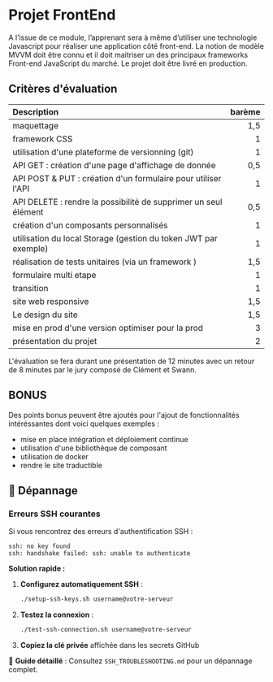 # Projet FrontEnd

A l’issue de ce module, l’apprenant sera à même d’utiliser une technologie Javascript pour réaliser une application côté front-end. La notion de modèle MVVM doit être connu et il doit maitriser un des principaux frameworks Front-end JavaScript du marché. Le projet doit être livré en production.

## Critères d'évaluation

| Description | barème |
|:---|----:|
| maquettage | 1,5 |
| framework CSS                                                | 1 |
| utilisation d'une plateforme de versionning (git)            | 1|
| API GET : création d'une page d'affichage de donnée           |0,5|
|   API  POST & PUT : création d'un formulaire pour utiliser l'API       |1|
|   API DELETE : rendre la possibilité de supprimer un seul élément|0,5|
| création d'un composants personnalisés                      | 1|
| utilisation du local Storage (gestion du token JWT par exemple)                                | 1|
| réalisation de tests unitaires (via un framework )           | 1,5|
| formulaire multi etape                                       | 1|
| transition                                                   | 1|
| site web responsive                                          | 1,5|
| Le design du site                                            | 1,5|
| mise en prod d'une version optimiser pour la prod            | 3|
| présentation du projet                                       | 2|

L'évaluation se fera durant une présentation de 12 minutes avec un retour de 8 minutes par le jury composé de Clément et Swann.

## BONUS

Des points bonus peuvent être ajoutés pour l'ajout de fonctionnalités intéréssantes dont voici quelques exemples :

* mise en place intégration et déploiement continue
* utilisation d'une bibliothèque de composant  
* utilisation de docker
* rendre le site traductible

## 🔧 Dépannage

### Erreurs SSH courantes

Si vous rencontrez des erreurs d'authentification SSH :

```text
ssh: no key found
ssh: handshake failed: ssh: unable to authenticate
```

**Solution rapide :**

1. **Configurez automatiquement SSH** :

   ```bash
   ./setup-ssh-keys.sh username@votre-serveur
   ```

2. **Testez la connexion** :

   ```bash
   ./test-ssh-connection.sh username@votre-serveur
   ```

3. **Copiez la clé privée** affichée dans les secrets GitHub

📖 **Guide détaillé** : Consultez `SSH_TROUBLESHOOTING.md` pour un dépannage complet.
